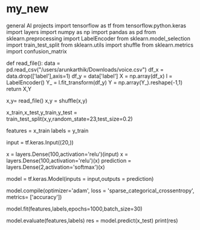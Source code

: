 # my_new
general AI projects
import tensorflow as tf
from tensorflow.python.keras import layers
import numpy as np
import pandas as pd
from sklearn.preprocessing import LabelEncoder
from sklearn.model_selection import train_test_split
from sklearn.utils import shuffle
from sklearn.metrics import confusion_matrix

def read_file():
    data = pd.read_csv("/users/arunkarthik/Downloads/voice.csv")
    df_x = data.drop(['label'],axis=1)
    df_y = data['label']
    X = np.array(df_x)
    l = LabelEncoder()
    Y_ = l.fit_transform(df_y)
    Y = np.array(Y_).reshape(-1,1)
    return X,Y

x,y= read_file()
x,y = shuffle(x,y)

x_train,x_test,y_train,y_test = train_test_split(x,y,random_state=23,test_size=0.2)

features = x_train
labels = y_train

input = tf.keras.Input((20,))

x = layers.Dense(100,activation='relu')(input)
x = layers.Dense(100,activation='relu')(x)
prediction = layers.Dense(2,activation='softmax')(x)


model  = tf.keras.Model(inputs = input,outputs = prediction)


model.compile(optimizer='adam',
              loss = 'sparse_categorical_crossentropy',
              metrics= ['accuracy'])


model.fit(features,labels,epochs=1000,batch_size=30)

model.evaluate(features,labels)
res = model.predict(x_test)
print(res)
